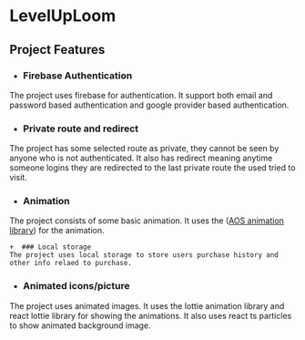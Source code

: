 # LevelUpLoom
## Project Features
   +  ### Firebase Authentication
  The project uses firebase for authentication. It support both email and password based authentication and google provider based authentication. 

   +  ### Private route and redirect
  The project has some selected route as private, they cannot be seen by anyone who is not authenticated. It also has redirect meaning anytime someone logins they are redirected to the last private route the used tried to visit. 

   +  ### Animation
   The project consists of some basic animation. It uses the (<a href="https://michalsnik.github.io/aos/">AOS animation library</a>) for the animation.

    +  ### Local storage
    The project uses local storage to store users purchase history and other info relaed to purchase. 

   +  ### Animated icons/picture
   The project uses animated images. It uses the lottie animation library and react lottie library for showing the animations. It also uses react ts particles to show animated background image.
